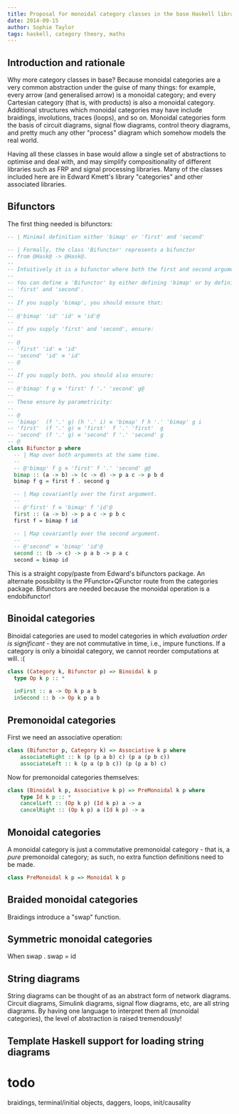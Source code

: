 ```yaml
---
title: Proposal for monoidal category classes in the base Haskell library
date: 2014-09-15
author: Sophie Taylor
tags: haskell, category theory, maths
---
```


Introduction and rationale
------------
Why more category classes in base? Because monoidal categories are a very common abstraction under the guise of many things: for example, every arrow (and generalised arrow) is a monoidal category; and every Cartesian category (that is, with products) is also a monoidal category. Additional structures which monoidal categories may have include braidings, involutions, traces (loops), and so on. Monoidal categories form the basis of circuit diagrams, signal flow diagrams, control theory diagrams, and pretty much any other "process" diagram which somehow models the real world. 

Having all these classes in base would allow a single set of abstractions to optimise and deal with, and may simplify compositionality of different libraries such as FRP and signal processing libraries. Many of the classes included here are in Edward Kmett's library "categories" and other associated libraries.

Bifunctors
----------
The first thing needed is bifunctors:

```haskell
-- | Minimal definition either 'bimap' or 'first' and 'second'

-- | Formally, the class 'Bifunctor' represents a bifunctor
-- from @Hask@ -> @Hask@.
--
-- Intuitively it is a bifunctor where both the first and second arguments are covariant.
--
-- You can define a 'Bifunctor' by either defining 'bimap' or by defining both
-- 'first' and 'second'.
--
-- If you supply 'bimap', you should ensure that:
--
-- @'bimap' 'id' 'id' ≡ 'id'@
--
-- If you supply 'first' and 'second', ensure:
--
-- @
-- 'first' 'id' ≡ 'id'
-- 'second' 'id' ≡ 'id'
-- @
--
-- If you supply both, you should also ensure:
--
-- @'bimap' f g ≡ 'first' f '.' 'second' g@
--
-- These ensure by parametricity:
--
-- @
-- 'bimap'  (f '.' g) (h '.' i) ≡ 'bimap' f h '.' 'bimap' g i
-- 'first'  (f '.' g) ≡ 'first'  f '.' 'first'  g
-- 'second' (f '.' g) ≡ 'second' f '.' 'second' g
-- @
class Bifunctor p where
  -- | Map over both arguments at the same time.
  --
  -- @'bimap' f g ≡ 'first' f '.' 'second' g@
  bimap :: (a -> b) -> (c -> d) -> p a c -> p b d
  bimap f g = first f . second g

  -- | Map covariantly over the first argument.
  --
  -- @'first' f ≡ 'bimap' f 'id'@
  first :: (a -> b) -> p a c -> p b c
  first f = bimap f id

  -- | Map covariantly over the second argument.
  --
  -- @'second' ≡ 'bimap' 'id'@
  second :: (b -> c) -> p a b -> p a c
  second = bimap id
```
  
  This is a straight copy/paste from Edward's bifunctors package. An alternate possibility is the PFunctor+QFunctor route from the categories package. Bifunctors are needed because the monoidal operation is a endobifunctor!
  
Binoidal categories
-------------------
Binoidal categories are used to model categories in which *evaluation order is significant* - they are not commutative in time, i.e., impure functions. If a category is only a binoidal category, we cannot reorder computations at will. :(

```haskell
class (Category k, Bifunctor p) => Binoidal k p
  type Op k p :: *
  
  inFirst :: a -> Op k p a b
  inSecond :: b -> Op k p a b
```

Premonoidal categories
----------------------
First we need an associative operation:
```haskell
class (Bifunctor p, Category k) => Associative k p where
    associateRight :: k (p (p a b) c) (p a (p b c))
    associateLeft :: k (p a (p b c)) (p (p a b) c)
```
Now for premonoidal categories themselves:

```haskell
class (Binoidal k p, Associative k p) => PreMonoidal k p where
    type Id k p :: *
    cancelLeft :: (Op k p) (Id k p) a -> a
    cancelRight :: (Op k p) a (Id k p) -> a
```

Monoidal categories
-------------------
A monoidal category is just a commutative premonoidal category - that is, a *pure* premonoidal category; as such, no extra function definitions need to be made.
```haskell
class PreMonoidal k p => Monoidal k p
```

Braided monoidal categories
---------------------------
Braidings introduce a "swap" function.

Symmetric monoidal categories
-----------------------------
When swap . swap = id

String diagrams
---------------
String diagrams can be thought of as an abstract form of network diagrams. Circuit diagrams, Simulink diagrams, signal flow diagrams, etc, are all string diagrams. By having one language to interpret them all (monoidal categories), the level of abstraction is raised tremendously!

Template Haskell support for loading string diagrams
----------------------------------------------------

todo
====
braidings, terminal/initial objects, daggers, loops, init/causality
